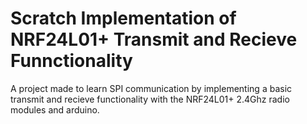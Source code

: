 # Scratch Implementation of NRF24L01+ Transmit and Recieve Funnctionality

A project made to learn SPI communication by implementing a basic transmit and recieve functionality with the NRF24L01+ 2.4Ghz radio modules and arduino.
